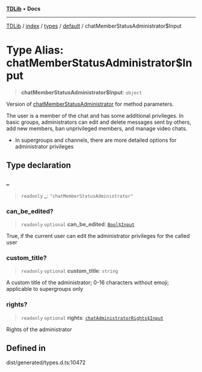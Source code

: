 [**TDLib**](../../../../../../README.md) • **Docs**

***

[TDLib](../../../../../../modules.md) / [index](../../../../../README.md) / [types](../../../README.md) / [default](../README.md) / chatMemberStatusAdministrator$Input

# Type Alias: chatMemberStatusAdministrator$Input

> **chatMemberStatusAdministrator$Input**: `object`

Version of [chatMemberStatusAdministrator](chatMemberStatusAdministrator.md) for method parameters.

The user is a member of the chat and has some additional privileges. In basic groups, administrators can edit and delete messages sent by others, add new members, ban unprivileged members, and manage video chats.

- In supergroups and channels, there are more detailed options for administrator privileges

## Type declaration

### \_

> `readonly` **\_**: `"chatMemberStatusAdministrator"`

### can\_be\_edited?

> `readonly` `optional` **can\_be\_edited**: [`Bool$Input`](Bool$Input.md)

True, if the current user can edit the administrator privileges for the called user

### custom\_title?

> `readonly` `optional` **custom\_title**: `string`

A custom title of the administrator; 0-16 characters without emoji; applicable to supergroups only

### rights?

> `readonly` `optional` **rights**: [`chatAdministratorRights$Input`](chatAdministratorRights$Input.md)

Rights of the administrator

## Defined in

dist/generated/types.d.ts:10472

